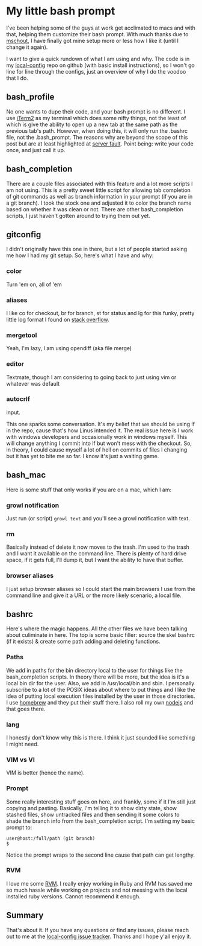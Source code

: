 # My little bash prompt

I've been helping some of the guys at work get acclimated to macs and with that, helping them customize their bash prompt. With much thanks due to [mschout](https://github.com/mschout), I have finally got mine setup more or less how I like it (until I change it again).

I want to give a quick rundown of what I am using and why. The code is in my [local-config](https://github.com/craveytrain/local-config) repo on github (with basic install instructions), so I won't go line for line through the configs, just an overview of why I do the voodoo that I do.

## bash_profile

No one wants to dupe their code, and your bash prompt is no different. I use [iTerm2](http://www.iterm2.com/) as my terminal which does some nifty things, not the least of which is give the ability to open up a new tab at the same path as the previous tab's path. However, when doing this, it will only run the .bashrc file, not the .bash_prompt. The reasons why are beyond the scope of this post but are at least highlighted at [server fault](http://serverfault.com/questions/8882/what-is-the-difference-between-a-login-and-an-interactive-bash-shell). Point being: write your code once, and just call it up.

## bash_completion

There are a couple files associated with this feature and a lot more scripts I am not using. This is a pretty sweet little script for allowing tab completion of git commands as well as branch information in your prompt (if you are in a git branch). I took the stock one and adjusted it to color the branch name based on whether it was clean or not. There are other bash_completion scripts, I just haven't gotten around to trying them out yet.

## gitconfig

I didn't originally have this one in there, but a lot of people started asking me how I had my git setup. So, here's what I have and why:

### color
Turn 'em on, all of 'em

### aliases
I like co for checkout, br for branch, st for status and lg for this funky, pretty little log format I found on [stack overflow](http://stackoverflow.com/questions/267761/what-does-your-gitconfig-contain).

### mergetool
Yeah, I'm lazy, I am using opendiff (aka file merge)

### editor
Textmate, though I am considering to going back to just using vim or whatever was default

### autocrlf
input.

This one sparks some conversation. It's my belief that we should be using lf in the repo, cause that's how Linus intended it. The real issue here is I work with windows developers and occasionally work in windows myself. This will change anything I commit into lf but won't mess with the checkout. So, in theory, I could cause myself a lot of hell on commits of files I changing but it has yet to bite me so far. I know it's just a waiting game.

## bash_mac

Here is some stuff that only works if you are on a mac, which I am:

### growl notification
Just run (or script) `growl text` and you'll see a growl notification with text.

### rm
Basically instead of delete it now moves to the trash. I'm used to the trash and I want it available on the command line. There is plenty of hard drive space, if it gets full, I'll dump it, but I want the ability to have that buffer.

### browser aliases
I just setup browser aliases so I could start the main browsers I use from the command line and give it a URL or the more likely scenario, a local file.

## bashrc

Here's where the magic happens. All the other files we have been talking about culiminate in here. The top is some basic filler: source the skel bashrc (if it exists) & create some path adding and deleting functions.

### Paths

We add in paths for the bin directory local to the user for things like the bash_completion scripts. In theory there will be more, but the idea is it's a local bin dir for the user. Also, we add in /usr/local/bin and sbin. I personally subscribe to a lot of the POSIX ideas about where to put things and I like the idea of putting local execution files installed by the user in those directories. I use [homebrew](http://mxcl.github.com/homebrew/) and they put their stuff there. I also roll my own [nodejs](http://nodejs.org/) and that goes there.

### lang
I honestly don't know why this is there. I think it just sounded like something I might need.

### VIM vs VI
VIM is better (hence the name).

### Prompt

Some really interesting stuff goes on here, and frankly, some if it I'm still just copying and pasting. Basically, I'm telling it to show dirty state, show stashed files, show untracked files and then sending it some colors to shade the branch info from the bash_completion script. I'm setting my basic prompt to:

	user@host:/full/path (git branch)
	$
	
Notice the prompt wraps to the second line cause that path can get lengthy.

### RVM
I love me some [RVM](https://rvm.beginrescueend.com/). I really enjoy working in Ruby and RVM has saved me so much hassle while working on projects and not messing with the local installed ruby versions. Cannot recommend it enough.


## Summary
That's about it. If you have any questions or find any issues, please reach out to me at the [local-config issue tracker](https://github.com/craveytrain/local-config/issues). Thanks and I hope y'all enjoy it.